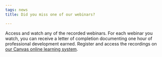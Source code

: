 ```yaml
---
tags: news
title: Did you miss one of our webinars?

---
```

 Access and watch any of the recorded webinars. For each webinar you watch, you can receive a letter of completion documenting one hour of professional development earned. Register and access the recordings on [our Canvas online learning system](https://nam10.safelinks.protection.outlook.com/?url=https%3A%2F%2Fici.instructure.com%2Fenroll%2FT8G3YG&data=05%7C01%7CJeff.Coburn%40umb.edu%7C148842921f544a55feae08db006e2cb3%7Cb97188711ee94425953c1ace1373eb38%7C0%7C0%7C638104245428805524%7CUnknown%7CTWFpbGZsb3d8eyJWIjoiMC4wLjAwMDAiLCJQIjoiV2luMzIiLCJBTiI6Ik1haWwiLCJXVCI6Mn0%3D%7C3000%7C%7C%7C&sdata=Bq1fWx8x%2FTXmx8N9jn%2FUOraHi5XCiZzSPrC79RordJQ%3D&reserved=0).